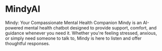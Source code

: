 # MindyAI
Mindy: Your Compassionate Mental Health Companion  Mindy is an AI-powered mental health chatbot designed to provide support, comfort, and guidance whenever you need it. Whether you're feeling stressed, anxious, or simply need someone to talk to, Mindy is here to listen and offer thoughtful responses.
